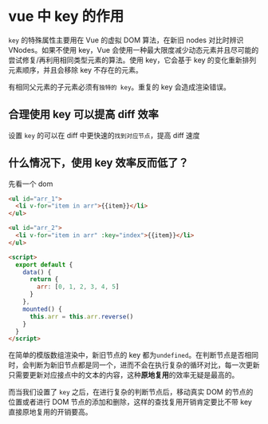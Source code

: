 # vue 中 key 的作用

`key` 的特殊属性主要用在 Vue 的虚拟 DOM 算法，在新旧 nodes 对比时辨识 VNodes。如果不使用 key，Vue 会使用一种最大限度减少动态元素并且尽可能的尝试修复/再利用相同类型元素的算法。使用 key，它会基于 key 的变化重新排列元素顺序，并且会移除 key 不存在的元素。

有相同父元素的子元素必须有`独特的 key`。重复的 key 会造成渲染错误。

## 合理使用 key 可以提高 diff 效率

设置 `key` 的可以在 diff 中更快速的`找到对应节点`，提高 diff 速度

## 什么情况下，使用 key 效率反而低了？

先看一个 dom

```html {17}
<ul id="arr_1">
  <li v-for="item in arr">{{item}}</li>
</ul>

<ul id="arr_2">
  <li v-for="item in arr" :key="index">{{item}}</li>
</ul>

<script>
  export default {
    data() {
      return {
        arr: [0, 1, 2, 3, 4, 5]
      }
    },
    mounted() {
      this.arr = this.arr.reverse()
    }
  }
</script>
```

在简单的模版数组渲染中，新旧节点的 key 都为`undefined`。在判断节点是否相同时，会判断为新旧节点都是同一个，进而不会在执行复杂的循环对比，每一次更新只需要更新对应接点中的文本的内容，这种**原地复用**的效率无疑是最高的。

而当我们设置了 `key` 之后，在进行复杂的判断节点后，移动真实 DOM 的节点的位置或者进行 DOM 节点的添加和删除，这样的查找复用开销肯定要比不带 key 直接原地复用的开销要高。

<!-- 可参考 -->
<!-- https://juejin.im/post/5cb98b926fb9a0688e0677f9 -->
